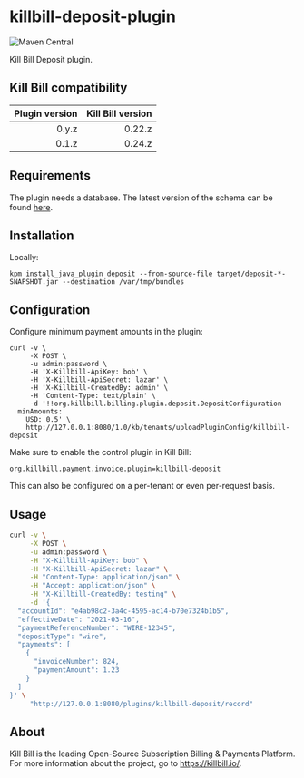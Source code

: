 # killbill-deposit-plugin
![Maven Central](https://img.shields.io/maven-central/v/org.kill-bill.billing.plugin.java/deposit-plugin?color=blue&label=Maven%20Central)

Kill Bill Deposit plugin.

## Kill Bill compatibility

| Plugin version | Kill Bill version |
|---------------:|------------------:|
|          0.y.z |            0.22.z |
|          0.1.z |            0.24.z |

## Requirements

The plugin needs a database. The latest version of the schema can be found [here](https://github.com/killbill/killbill-deposit-plugin/blob/master/src/main/resources/ddl.sql).

## Installation

Locally:

```
kpm install_java_plugin deposit --from-source-file target/deposit-*-SNAPSHOT.jar --destination /var/tmp/bundles
```

## Configuration

Configure minimum payment amounts in the plugin:

```
curl -v \
     -X POST \
     -u admin:password \
     -H 'X-Killbill-ApiKey: bob' \
     -H 'X-Killbill-ApiSecret: lazar' \
     -H 'X-Killbill-CreatedBy: admin' \
     -H 'Content-Type: text/plain' \
     -d '!!org.killbill.billing.plugin.deposit.DepositConfiguration
  minAmounts:
    USD: 0.5' \
    http://127.0.0.1:8080/1.0/kb/tenants/uploadPluginConfig/killbill-deposit
```

Make sure to enable the control plugin in Kill Bill:

```
org.killbill.payment.invoice.plugin=killbill-deposit
```

This can also be configured on a per-tenant or even per-request basis.

## Usage

```bash
curl -v \
     -X POST \
     -u admin:password \
     -H "X-Killbill-ApiKey: bob" \
     -H "X-Killbill-ApiSecret: lazar" \
     -H "Content-Type: application/json" \
     -H "Accept: application/json" \
     -H "X-Killbill-CreatedBy: testing" \
     -d '{
  "accountId": "e4ab98c2-3a4c-4595-ac14-b70e7324b1b5",
  "effectiveDate": "2021-03-16",
  "paymentReferenceNumber": "WIRE-12345",
  "depositType": "wire",
  "payments": [
    {
      "invoiceNumber": 824,
      "paymentAmount": 1.23
    }
  ]
}' \
     "http://127.0.0.1:8080/plugins/killbill-deposit/record"
```

## About

Kill Bill is the leading Open-Source Subscription Billing & Payments Platform. For more information about the project, go to https://killbill.io/.
